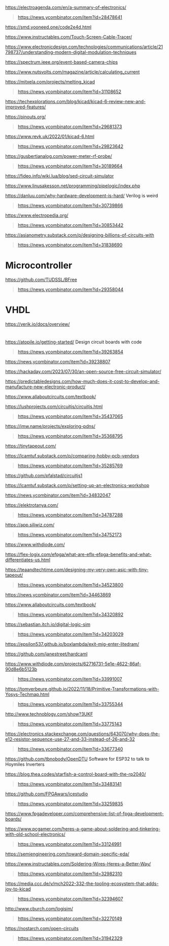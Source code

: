 https://electroagenda.com/en/a-summary-of-electronics/
> https://news.ycombinator.com/item?id=28478641

https://smd.yooneed.one/code2e4d.html

https://www.instructables.com/Touch-Screen-Cable-Tracer/

https://www.electronicdesign.com/technologies/communications/article/21798737/understanding-modern-digital-modulation-techniques

https://spectrum.ieee.org/event-based-camera-chips

https://www.nutsvolts.com/magazine/article/calculating_current

https://mitxela.com/projects/melting_kicad
> https://news.ycombinator.com/item?id=31108652

https://techexplorations.com/blog/kicad/kicad-6-review-new-and-improved-features/

https://pinouts.org/
> https://news.ycombinator.com/item?id=29681373

https://www.revk.uk/2022/01/kicad-6.html
> https://news.ycombinator.com/item?id=29823642

https://gusbertianalog.com/power-meter-rf-probe/
> https://news.ycombinator.com/item?id=30189664

https://fideo.info/wiki.lua/blog/sed-circuit-simulator

https://www.linusakesson.net/programming/pipelogic/index.php

https://danluu.com/why-hardware-development-is-hard/ Verilog is weird
> https://news.ycombinator.com/item?id=30739866

https://www.electropedia.org/
> https://news.ycombinator.com/item?id=30853442

https://asianometry.substack.com/p/designing-billions-of-circuits-with
> https://news.ycombinator.com/item?id=31838690

# Microcontroller
https://github.com/TUDSSL/BFree
> https://news.ycombinator.com/item?id=29358044

# VHDL
https://verik.io/docs/overview/ 

#
https://atopile.io/getting-started/ Design circuit boards with code
> https://news.ycombinator.com/item?id=39263854

https://news.ycombinator.com/item?id=39238807

https://hackaday.com/2023/07/30/an-open-source-free-circuit-simulator/

https://predictabledesigns.com/how-much-does-it-cost-to-develop-and-manufacture-new-electronic-product/

https://www.allaboutcircuits.com/textbook/

https://lushprojects.com/circuitjs/circuitjs.html
> https://news.ycombinator.com/item?id=35437065

https://jmw.name/projects/exploring-pdns/
> https://news.ycombinator.com/item?id=35368795

https://tinytapeout.com/

https://lcamtuf.substack.com/p/comparing-hobby-pcb-vendors
> https://news.ycombinator.com/item?id=35285769

https://github.com/pfalstad/circuitjs1

https://lcamtuf.substack.com/p/setting-up-an-electronics-workshop

https://news.ycombinator.com/item?id=34832047

https://elektrotanya.com/
> https://news.ycombinator.com/item?id=34787288

https://app.siliwiz.com/
> https://news.ycombinator.com/item?id=34752173

https://www.withdiode.com/

https://flex-logix.com/efpga/what-are-eflx-efpga-benefits-and-what-differentiates-us.html

https://teaandtechtime.com/designing-my-very-own-asic-with-tiny-tapeout/
> https://news.ycombinator.com/item?id=34523800

https://news.ycombinator.com/item?id=34463869

https://www.allaboutcircuits.com/textbook/
> https://news.ycombinator.com/item?id=34320892

https://sebastian.itch.io/digital-logic-sim
> https://news.ycombinator.com/item?id=34203029

https://epsilon537.github.io/boxlambda/exit-mig-enter-litedram/

https://github.com/janestreet/hardcaml

https://www.withdiode.com/projects/62716731-5e1e-4622-86af-90d8e6b5123b
> https://news.ycombinator.com/item?id=33991007

https://tomverbeure.github.io/2022/11/18/Primitive-Transformations-with-Yosys-Techmap.html
> https://news.ycombinator.com/item?id=33755344

http://www.technoblogy.com/show?3UKF
> https://news.ycombinator.com/item?id=33775143

https://electronics.stackexchange.com/questions/643070/why-does-the-e12-resistor-sequence-use-27-and-33-instead-of-26-and-32
> https://news.ycombinator.com/item?id=33677340

https://github.com/tbnobody/OpenDTU Software for ESP32 to talk to Hoymiles Inverters

https://blog.thea.codes/starfish-a-control-board-with-the-rp2040/
> https://news.ycombinator.com/item?id=33483141

https://github.com/FPGAwars/icestudio
> https://news.ycombinator.com/item?id=33259835

https://www.fpgadeveloper.com/comprehensive-list-of-fpga-development-boards/

https://www.pcgamer.com/heres-a-game-about-soldering-and-tinkering-with-old-school-electronics/
> https://news.ycombinator.com/item?id=33124991

https://semiengineering.com/toward-domain-specific-eda/

https://www.instructables.com/Soldering-Wires-Heres-a-Better-Way/
> https://news.ycombinator.com/item?id=32982310

https://media.ccc.de/v/mch2022-332-the-tooling-ecosystem-that-adds-joy-to-kicad
> https://news.ycombinator.com/item?id=32394607

http://www.cburch.com/logisim/
> https://news.ycombinator.com/item?id=32270149

https://nostarch.com/open-circuits
> https://news.ycombinator.com/item?id=31942329